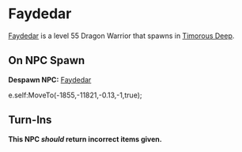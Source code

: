 # Faydedar



[Faydedar](/npc/96073) is a level 55 Dragon Warrior that spawns in [Timorous Deep](/zone/96).



## On NPC Spawn

**Despawn NPC:**  [Faydedar](/npc/96089)

e.self:MoveTo(-1855,-11821,-0.13,-1,true);


## Turn-Ins



**This NPC *should* return incorrect items given.**
